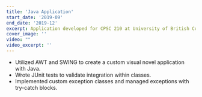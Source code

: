 ```yaml
---
title: 'Java Application'
start_date: '2019-09'
end_date: '2019-12'
excerpt: Application developed for CPSC 210 at University of British Columbia
cover_image: ''
video: ""
video_excerpt: ''
---
```


- Utilized AWT and SWING to create a custom visual novel application with Java.
- Wrote JUnit tests to validate integration within classes.
- Implemented custom exception classes and managed exceptions with try-catch blocks.